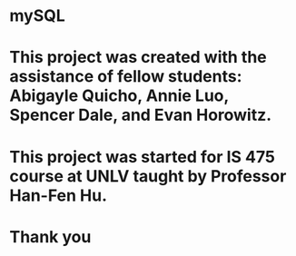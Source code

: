 # mySQL

# This project was created with the assistance of fellow students: Abigayle Quicho, Annie Luo, Spencer Dale, and Evan Horowitz.
# This project was started for IS 475 course at UNLV taught by Professor Han-Fen Hu.


# Thank you
